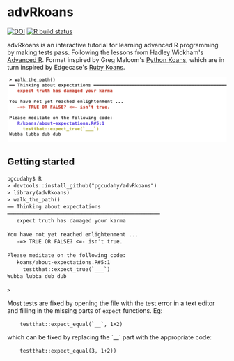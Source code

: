 # advRkoans
<!-- badges: start -->
[![DOI](https://zenodo.org/badge/239526103.svg)](https://zenodo.org/badge/latestdoi/239526103)
[![R build status](https://github.com/pgcudahy/advRkoans/workflows/R-CMD-check/badge.svg)](https://github.com/pgcudahy/advRkoans/actions)
<!-- badges: end -->
advRkoans is an interactive tutorial for learning advanced R programming by making tests pass. 
Following the lessons from Hadley Wickham's [Advanced R](https://adv-r.hadley.nz/). 
Format inspired by Greg Malcom's [Python Koans](https://github.com/gregmalcolm/python_koans), 
which are in turn inspired by Edgecase's [Ruby Koans](http://rubykoans.com/).

<img src="man/images/screenshot.png" width="512">

## Getting started
```
pgcudahy$ R
> devtools::install_github("pgcudahy/advRkoans")
> library(advRkoans)
> walk_the_path()
══ Thinking about expectations ═════════════════════════════════════════════════
   expect truth has damaged your karma

You have not yet reached enlightenment ...
   -=> TRUE OR FALSE? <=- isn't true.

Please meditate on the following code:
   koans/about-expectations.R#5:1
     testthat::expect_true(`___`)
Wubba lubba dub dub

> 
```
Most tests are fixed by opening the file with the test error in a text editor
and filling in the missing parts of `expect` functions. Eg:
```
    testthat::expect_equal(`__`, 1+2)
```
which can be fixed by replacing the \`__\` part with the appropriate code:
```
    testthat::expect_equal(3, 1+2))
```
